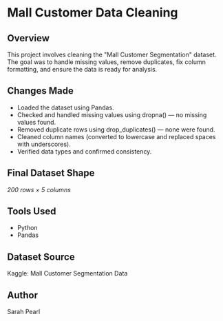 # Mall Customer Data Cleaning

## Overview
This project involves cleaning the "Mall Customer Segmentation" dataset. The goal was to handle missing values, remove duplicates, fix column formatting, and ensure the data is ready for analysis.

## Changes Made
- Loaded the dataset using Pandas.
- Checked and handled missing values using dropna() — no missing values found.
- Removed duplicate rows using drop_duplicates() — none were found.
- Cleaned column names (converted to lowercase and replaced spaces with underscores).
- Verified data types and confirmed consistency.

## Final Dataset Shape
*200 rows × 5 columns*

## Tools Used
- Python
- Pandas

## Dataset Source
Kaggle: Mall Customer Segmentation Data

## Author
Sarah Pearl
